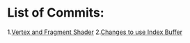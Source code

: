 # List of Commits:

1.[Vertex and Fragment Shader](https://github.com/ShantanuJamble/OpenglTest/commit/30bd588a29ef81b9373163de0bc5ffcc8c382493)
2.[Changes to use Index Buffer](https://github.com/ShantanuJamble/OpenglTest/commit/8f44d04c266f5c3c2bfae417c7df7b6f633cc184)
